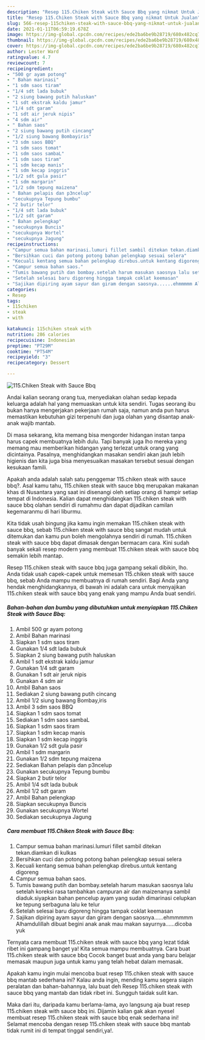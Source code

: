 ```yaml
---
description: "Resep 115.Chiken Steak with Sauce Bbq yang nikmat Untuk Jualan"
title: "Resep 115.Chiken Steak with Sauce Bbq yang nikmat Untuk Jualan"
slug: 566-resep-115chiken-steak-with-sauce-bbq-yang-nikmat-untuk-jualan
date: 2021-01-11T06:59:19.678Z
image: https://img-global.cpcdn.com/recipes/ede2ba6be9b28719/680x482cq70/115chiken-steak-with-sauce-bbq-foto-resep-utama.jpg
thumbnail: https://img-global.cpcdn.com/recipes/ede2ba6be9b28719/680x482cq70/115chiken-steak-with-sauce-bbq-foto-resep-utama.jpg
cover: https://img-global.cpcdn.com/recipes/ede2ba6be9b28719/680x482cq70/115chiken-steak-with-sauce-bbq-foto-resep-utama.jpg
author: Lester Ward
ratingvalue: 4.7
reviewcount: 7
recipeingredient:
- "500 gr ayam potong"
- " Bahan marinasi"
- "1 sdm saos tiram"
- "1/4 sdt lada bubuk"
- "2 siung bawang putih haluskan"
- "1 sdt ekstrak kaldu jamur"
- "1/4 sdt garam"
- "1 sdt air jeruk nipis"
- "4 sdm air"
- " Bahan saos"
- "2 siung bawang putih cincang"
- "1/2 siung bawang Bombayiris"
- "3 sdm saos BBQ"
- "1 sdm saos tomat"
- "1 sdm saos sambaL"
- "1 sdm saos tiram"
- "1 sdm kecap manis"
- "1 sdm kecap inggris"
- "1/2 sdt gula pasir"
- "1 sdm margarin"
- "1/2 sdm tepung maizena"
- " Bahan pelapis dan p3ncelup"
- "secukupnya Tepung bumbu"
- "2 butir telor"
- "1/4 sdt lada bubuk"
- "1/2 sdt garam"
- " Bahan pelengkap"
- "secukupnya Buncis"
- "secukupnya Wortel"
- "secukupnya Jagung"
recipeinstructions:
- "Campur semua bahan marinasi.lumuri fillet sambil ditekan tekan.diamkan di kulkas"
- "Bersihkan cuci dan potong potong bahan pelengkap sesuai selera"
- "Kecuali kentang semua bahan pelengkap direbus.untuk kentang digoreng"
- "Campur semua bahan saos."
- "Tumis bawang putih dan bombay.setelah harum masukan saosnya lalu setelah koreksi rasa tambahkan campuran air dan maizenanya sambil diaduk.siyapkan bahan pencelup ayam yang sudah dimarinasi celupkan ke tepung serbaguna lalu ke telur"
- "Setelah selesai baru digoreng hingga tampak coklat keemasan"
- "Sajikan dipiring ayam sayur dan giram dengan saosnya......ehmmmmm Alhamdulillah dibuat begini anak anak mau makan sayurnya......dicoba yuk"
categories:
- Resep
tags:
- 115chiken
- steak
- with

katakunci: 115chiken steak with 
nutrition: 286 calories
recipecuisine: Indonesian
preptime: "PT29M"
cooktime: "PT54M"
recipeyield: "3"
recipecategory: Dessert

---
```



![115.Chiken Steak with Sauce Bbq](https://img-global.cpcdn.com/recipes/ede2ba6be9b28719/680x482cq70/115chiken-steak-with-sauce-bbq-foto-resep-utama.jpg)

Andai kalian seorang orang tua, menyediakan olahan sedap kepada keluarga adalah hal yang memuaskan untuk kita sendiri. Tugas seorang ibu bukan hanya mengerjakan pekerjaan rumah saja, namun anda pun harus memastikan kebutuhan gizi terpenuhi dan juga olahan yang disantap anak-anak wajib mantab.

Di masa  sekarang, kita memang bisa mengorder hidangan instan tanpa harus capek membuatnya lebih dulu. Tapi banyak juga lho mereka yang memang mau memberikan hidangan yang terlezat untuk orang yang dicintainya. Pasalnya, menghidangkan masakan sendiri akan jauh lebih higienis dan kita juga bisa menyesuaikan masakan tersebut sesuai dengan kesukaan famili. 



Apakah anda adalah salah satu penggemar 115.chiken steak with sauce bbq?. Asal kamu tahu, 115.chiken steak with sauce bbq merupakan makanan khas di Nusantara yang saat ini disenangi oleh setiap orang di hampir setiap tempat di Indonesia. Kalian dapat menghidangkan 115.chiken steak with sauce bbq olahan sendiri di rumahmu dan dapat dijadikan camilan kegemaranmu di hari liburmu.

Kita tidak usah bingung jika kamu ingin memakan 115.chiken steak with sauce bbq, sebab 115.chiken steak with sauce bbq sangat mudah untuk ditemukan dan kamu pun boleh mengolahnya sendiri di rumah. 115.chiken steak with sauce bbq dapat dimasak dengan bermacam cara. Kini sudah banyak sekali resep modern yang membuat 115.chiken steak with sauce bbq semakin lebih mantap.

Resep 115.chiken steak with sauce bbq juga gampang sekali dibikin, lho. Anda tidak usah capek-capek untuk memesan 115.chiken steak with sauce bbq, sebab Anda mampu membuatnya di rumah sendiri. Bagi Anda yang hendak menghidangkannya, di bawah ini adalah cara untuk menyajikan 115.chiken steak with sauce bbq yang enak yang mampu Anda buat sendiri.

<!--inarticleads1-->

##### Bahan-bahan dan bumbu yang dibutuhkan untuk menyiapkan 115.Chiken Steak with Sauce Bbq:

1. Ambil 500 gr ayam potong
1. Ambil  Bahan marinasi
1. Siapkan 1 sdm saos tiram
1. Gunakan 1/4 sdt lada bubuk
1. Siapkan 2 siung bawang putih haluskan
1. Ambil 1 sdt ekstrak kaldu jamur
1. Gunakan 1/4 sdt garam
1. Gunakan 1 sdt air jeruk nipis
1. Gunakan 4 sdm air
1. Ambil  Bahan saos
1. Sediakan 2 siung bawang putih cincang
1. Ambil 1/2 siung bawang Bombay,iris
1. Ambil 3 sdm saos BBQ
1. Siapkan 1 sdm saos tomat
1. Sediakan 1 sdm saos sambaL
1. Siapkan 1 sdm saos tiram
1. Siapkan 1 sdm kecap manis
1. Siapkan 1 sdm kecap inggris
1. Gunakan 1/2 sdt gula pasir
1. Ambil 1 sdm margarin
1. Gunakan 1/2 sdm tepung maizena
1. Sediakan  Bahan pelapis dan p3ncelup
1. Gunakan secukupnya Tepung bumbu
1. Siapkan 2 butir telor
1. Ambil 1/4 sdt lada bubuk
1. Ambil 1/2 sdt garam
1. Ambil  Bahan pelengkap
1. Siapkan secukupnya Buncis
1. Gunakan secukupnya Wortel
1. Sediakan secukupnya Jagung




<!--inarticleads2-->

##### Cara membuat 115.Chiken Steak with Sauce Bbq:

1. Campur semua bahan marinasi.lumuri fillet sambil ditekan tekan.diamkan di kulkas
1. Bersihkan cuci dan potong potong bahan pelengkap sesuai selera
1. Kecuali kentang semua bahan pelengkap direbus.untuk kentang digoreng
1. Campur semua bahan saos.
1. Tumis bawang putih dan bombay.setelah harum masukan saosnya lalu setelah koreksi rasa tambahkan campuran air dan maizenanya sambil diaduk.siyapkan bahan pencelup ayam yang sudah dimarinasi celupkan ke tepung serbaguna lalu ke telur
1. Setelah selesai baru digoreng hingga tampak coklat keemasan
1. Sajikan dipiring ayam sayur dan giram dengan saosnya......ehmmmmm Alhamdulillah dibuat begini anak anak mau makan sayurnya......dicoba yuk




Ternyata cara membuat 115.chiken steak with sauce bbq yang lezat tidak ribet ini gampang banget ya! Kita semua mampu membuatnya. Cara buat 115.chiken steak with sauce bbq Cocok banget buat anda yang baru belajar memasak maupun juga untuk kamu yang telah hebat dalam memasak.

Apakah kamu ingin mulai mencoba buat resep 115.chiken steak with sauce bbq mantab sederhana ini? Kalau anda ingin, mending kamu segera siapin peralatan dan bahan-bahannya, lalu buat deh Resep 115.chiken steak with sauce bbq yang mantab dan tidak ribet ini. Sungguh taidak sulit kan. 

Maka dari itu, daripada kamu berlama-lama, ayo langsung aja buat resep 115.chiken steak with sauce bbq ini. Dijamin kalian gak akan nyesel membuat resep 115.chiken steak with sauce bbq enak sederhana ini! Selamat mencoba dengan resep 115.chiken steak with sauce bbq mantab tidak rumit ini di tempat tinggal sendiri,ya!.

